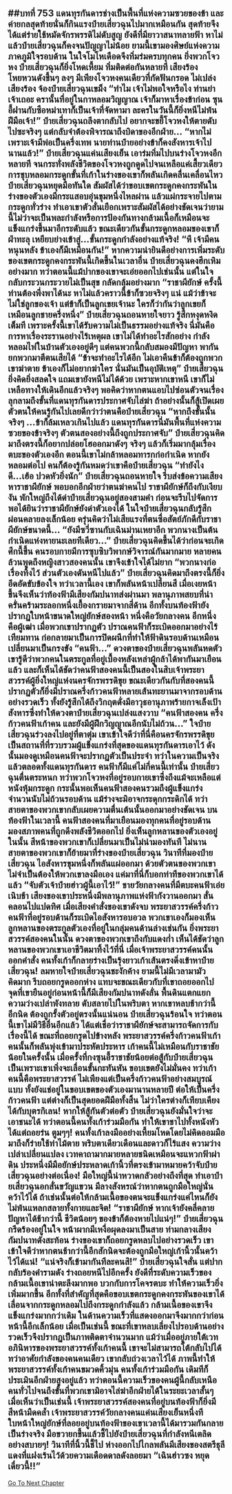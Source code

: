 ##บทที่ 753 แดนทุรกันดารช่างเป็นพื้นที่แห่งความซวยของข้า
และค่ายกลสุดท้ายนั่นก็กินแรงป๋ายเสี่ยวฉุนไปมากเหมือนกัน สุดท้ายจึงได้แต่ร่ายใช้หมัดจักรพรรดิไม่ดับสูญ ยังดีที่มียาวาสนาทลายฟ้า หาไม่แล้วป๋ายเสี่ยวฉุนก็คงจนปัญญาไม่น้อย
ยามนี้เขามองศิษย์แห่งความภาคภูมิใจรอบด้าน ในใจโมโหเดือดจึงทิ่มร่มครบทุกคน ยิ่งพวกโจวหง ป๋ายเสี่ยวฉุนก็ยิ่งโหดเหี้ยม ทิ่มติดต่อกันหลายที
เสียงร้องโหยหวนดังขึ้นๆ ลงๆ มีเพียงโจวหงคนเดียวที่กัดฟันกรอด ไม่เปล่งเสียงร้อง จ้องป๋ายเสี่ยวฉุนเขม็ง
“ทำไม เจ้าไม่พอใจหรือไง ท่านย่าเจ้าเถอะ ครานั้นที่อยู่ในกาหลอมวิญญาณ เจ้าก็มาหาเรื่องข้าก่อน ซุนอี้ฝานกับซือหม่าเทาก็เป็นเจ้าที่จัดหามา ละครในวันนี้ก็ยิ่งหนีไม่พ้นฝีมือเจ้า!” ป๋ายเสี่ยวฉุนถลึงตากลับไป อยากจะขยี้โจวหงให้ตายดับไปซะจริงๆ แต่กลับจำต้องพิจารณาถึงบิดาของอีกฝ่าย...
“หากไม่เพราะเจ้ามีพ่อเป็นครึ่งเทพ นายท่านป๋ายอย่างข้าก็คงสังหารเจ้าไปนานแล้ว!” ป๋ายเสี่ยวฉุนแค่นเสียงเย็น เอาร่มทิ่มไปบนร่างโจวหงอีกหลายที จนกระทั่งพลังชีวิตของโจวหงถูกดูดไปจนเหลือแค่เสี้ยวเดียว การชุบหลอมกระดูกขั้นที่เก้าในร่างของเขาก็พลันเกิดคลื่นเคลื่อนไหว
ป๋ายเสี่ยวฉุนหยุดมือทันใด สัมผัสได้ว่าขอบเขตกระดูกคงกระพันในร่างของตัวเองมีกระแสอบอุ่นขุมหนึ่งไหลผ่าน แล้วแผ่กระจายไปตามกระดูกทั่วร่าง ทำเอาเขาตัวสั่นเยือกเพราะสัมผัสได้อย่างชัดเจนว่ายามนี้ไม่ว่าจะเป็นพละกำลังหรือการป้องกันทางกล้ามเนื้อก็เหมือนจะแข็งแกร่งขึ้นมาอีกระดับแล้ว
ขณะเดียวกันขั้นกระดูกหลอมของเขาก็ฝ่าทะลุ เหยียบย่างเข้าสู่...ขั้นกระดูกกำลังอย่างแท้จริง!
“หึ เจ้ามีคนหนุนหลัง ข้าเองก็มีเหมือนกัน!” หากความน่ายินดีอย่างการเพิ่มระดับของเขตกระดูกคงกระพันนี้เกิดขึ้นในเวลาอื่น ป๋ายเสี่ยวฉุนคงฮึกเหิมอย่างมาก ทว่าตอนนี้แม้ปากของเขาจะเอ่ยออกไปเช่นนั้น แต่ในใจกลับกระวนกระวายไม่เป็นสุข กลัดกลุ้มอย่างมาก
“ราชาผียักษ์ ครั้งนี้ท่านต้องพึ่งพาได้นะ หาไม่แล้วคราวนี้ข้าก็ซวยจริงๆ แน่ แม้ว่าข้าจะไม่ใช่ลูกของเจ้า แต่ข้าก็เป็นลูกเขยเจ้านะ ใครก็ว่ากันว่าลูกเขยก็เหมือนลูกชายครึ่งหนึ่ง” ป๋ายเสี่ยวฉุนถอนหายใจยาว รู้สึกหงุดหงิดเต็มที เพราะครั้งนี้เขาได้รับความไม่เป็นธรรมอย่างแท้จริง นี่มันคือการหาเรื่องระรานอย่างไร้เหตุผล เขาไม่ได้ทำอะไรสักอย่าง กำลังหลอมไฟในบ้านตัวเองอยู่ดีๆ แต่คนพวกนี้กลับสมองมีปัญหา พากันยกพวกมาตีตนเสียได้
“ข้าจะทำอะไรได้อีก ไม่เอาคืนข้าก็ต้องถูกพวกเขาฆ่าตาย ข้าเองก็ไม่อยากฆ่าใคร นั่นมันเป็นอุบัติเหตุ” ป๋ายเสี่ยวฉุนยิ่งคิดยิ่งสลดใจ แถมเขายังหนีไม่ได้ด้วย เพราะหากเขาหนี เขาก็ไม่เหลือทางให้เดินอีกแล้วจริงๆ
พอคิดว่าหากตนแอบไปซ่อนตัวจนเรื่องลุกลามถึงขั้นที่แดนทุรกันดารประกาศจับไล่ฆ่า ถ้าอย่างนั้นก็สู้เปิดเผยตัวตนให้คนรู้กันไปเลยดีกว่าว่าตนคือป๋ายเสี่ยวฉุน
“หากถึงขั้นนั้นจริงๆ ...ข้าก็ล้มเหลวเกินไปแล้ว แดนทุรกันดารนี่มันพื้นที่แห่งความซวยของข้าจริงๆ ตัวตนสองอย่างนี้ถึงถูกประกาศจับ” ป๋ายเสี่ยวฉุนคิดมาถึงตรงนี้ก็อยากปล่อยโฮออกมาดังๆ จริงๆ แล้วก็เริ่มมากลุ้มเรื่องตบะของตัวเองอีก ตอนนี้เขาไม่กล้าหลอมทารกก่อกำเนิด หากยังหลอมต่อไป คนก็ต้องรู้กันหมดว่าเขาคือป๋ายเสี่ยวฉุน
“ทำยังไงดี...เฮ้อ ปวดหัวยิ่งนัก” ป๋ายเสี่ยวฉุนถอนหายใจ รีบส่งข้อความเสียงหาราชาผียักษ์ พอบอกอีกฝ่ายว่าตนฆ่าคนไป ราชาผียักษ์ก็ถึงกับเงียบงัน พักใหญ่ถึงได้ด่าป๋ายเสี่ยวฉุนอยู่สองสามคำ ก่อนจะรีบไปจัดการ
พอได้ยินว่าราชาผียักษ์ยังด่าตัวเองได้ ในใจป๋ายเสี่ยวฉุนกลับรู้สึกผ่อนคลายลงเล็กน้อย ครุ่นคิดว่าไม่เสียแรงที่ตนซื่อสัตย์ภักดีกับราชาผียักษ์ขนาดนี้...
“ยังมีซวี่ซานกับเฉินม่านเหยาอีก พวกนางเป็นต้นกำเนิดแห่งหายนะเลยทีเดียว...” ป๋ายเสี่ยวฉุนคิดขึ้นได้ว่าก่อนจะเกิดศึกนี้ขึ้น คนรอบกายมีการซุบซิบวิพากษ์วิจารณ์กันมากมาย หลายคนล้วนพูดถึงหญิงสาวสองคนนั้น เขาจึงเข้าใจได้ไม่ยาก
“พวกนางก่อเรื่องทิ้งไว้ ส่วนตัวเองดันหนีไปแล้ว” ป๋ายเสี่ยวฉุนคิดมาถึงตรงนี้ก็ยิ่งอึดอัดขับข้องใจ ทว่าเวลานี้เอง เขาก็พลันหน้าเปลี่ยนสี เมื่อเงยหน้าขึ้นจึงเห็นว่าท้องฟ้ามีเสียงกัมปนาทส่งผ่านมา พลานุภาพสยบที่น่าครั่นคร้ามระลอกหนึ่งเยื้องกรายมาจากสี่ด้าน
อีกทั้งบนท้องฟ้ายังปรากฏใบหน้าขนาดใหญ่ยักษ์สองหน้า หนึ่งคือวัยกลางคน อีกหนึ่งคือผู้เฒ่า เมื่อพวกเขาปรากฏตัว ปราณคนฟ้าก็ระเบิดออกมาอย่างไร้เทียมทาน ก่อกลายมาเป็นการปิดผนึกที่ทำให้ฟ้าดินรอบด้านเหมือนเปลี่ยนมาเป็นกรงขัง
“คนฟ้า...” ดวงตาของป๋ายเสี่ยวฉุนพลันหดตัว เขารู้ดีว่าพวกคนในตระกูลที่อยู่เบื้องหลังเหล่าผู้กล้าได้พากันมาเยือนแล้ว และก็เห็นได้ชัดว่าคนฟ้าสองคนนี้เป็นสองในสิบเจ้าพระยาสวรรค์ผู้ยิ่งใหญ่แห่งนครจักรพรรดิขุย
ขณะเดียวกันกับที่สองคนนี้ปรากฏตัวก็ยิ่งมีปราณครึ่งก้าวคนฟ้าหลายเส้นทะยานมาจากรอบด้านอย่างรวดเร็ว ทั้งยังรู้สึกได้ถึงวิกฤตดั่งมีอาวุธอานุภาพร้ายกาจเล็งเป้าสังหารซึ่งทำให้ดวงตาป๋ายเสี่ยวฉุนเปล่งแสงวาบ
“คนฟ้าสองคน ครึ่งก้าวคนฟ้าเก้าคน และยังมีผู้ฝึกวิญญาณอีกนับไม่ถ้วน...” ใจป๋ายเสี่ยวฉุนร่วงลงไปอยู่ที่ตาตุ่ม เขาเข้าใจดีว่าที่นี่คือนครจักรพรรดิขุย เป็นสถานที่ที่รวบรวมผู้แข็งแกร่งที่สุดของแดนทุรกันดารเอาไว้
ดังนั้นมองดูเหมือนคนฟ้าจะปรากฏตัวเป็นประจำ ทว่าในความเป็นจริงแล้วตลอดทั้งแดนทุรกันดาร คนฟ้าก็มีแค่ไม่กี่คนนี้เท่านั้น
ป๋ายเสี่ยวฉุนตื่นตระหนก ทว่าพวกโจวหงที่อยู่รอบกายเขาซึ่งถึงแม้จะเหลือแต่หนังหุ้มกระดูก กระนั้นพอเห็นคนฟ้าสองคนรวมถึงผู้แข็งแกร่งจำนวนนับไม่ถ้วนรอบด้าน แม้ร่างจะมิอาจกระดุกกระดิกได้ ทว่าสายตาของพวกเขากลับเผยความตื่นเต้นนั้นออกมาอย่างชัดเจน
บนท้องฟ้าในเวลานี้ คนฟ้าสองคนที่มาเยือนมองทุกคนที่อยู่รอบด้าน มองสภาพคนที่ถูกดึงพลังชีวิตออกไป ยิ่งเห็นลูกหลานของตัวเองอยู่ในนั้น สีหน้าของพวกเขาก็เปลี่ยนมาเป็นไม่น่ามองทันที
ไม่นานสายตาของพวกเขาก็ย้ายมาที่ร่างของป๋ายเสี่ยวฉุน วินาทีที่มองป๋ายเสี่ยวฉุน ไอสังหารขุมหนึ่งก็พลันแผ่ออกมา ด้วยตัวตนของพวกเขา ไม่จำเป็นต้องให้พวกเขาลงมือเอง แค่มาที่นี่ก็บอกท่าทีของพวกเขาได้แล้ว
“จับตัวเจ้าป๋ายฮ่าวผู้นี้เอาไว้!” ชายวัยกลางคนที่มีตบะคนฟ้าเอ่ยเนิบช้า เสียงของเขาประหนึ่งมีพลานุภาพแห่งฟ้ากังวานออกมา สั่นคลอนไปแปดทิศ
เมื่อเสียงคำสั่งของเขาดังจบ พระยาสวรรค์ครึ่งก้าวคนฟ้าที่อยู่รอบด้านก็ระเบิดไอสังหารอบอวล พวกเขาเองก็มองเห็นลูกหลานของตระกูลตัวเองที่อยู่ในกลุ่มคนด้านล่างเช่นกัน ยิ่งพระยาสวรรค์สองคนในนั้น ดวงตาของพวกเขาถึงกับแดงก่ำ เห็นได้ชัดว่าลูกหลานของพวกเขาเอาชีวิตมาทิ้งไว้ที่นี่
เมื่อเจ้าพระยาสวรรค์คนนั้นออกคำสั่ง คนทั้งเก้าก็กลายร่างเป็นรุ้งยาวเก้าเส้นตรงดิ่งเข้าหาป๋ายเสี่ยวฉุน!
ลมหายใจป๋ายเสี่ยวฉุนชะงักค้าง ยามนี้ไม่มีเวลามามัวคิดมาก รีบถอยกรูดออกห่าง แทบจะขณะเดียวกับที่เขาถอยออกไป จุดที่เขายืนอยู่ก่อนหน้านี้ก็มีเสียงกัมปนาทดังลั่น พื้นดินแตกแยก ความว่างเปล่าพังทลาย ดับสลายไปในพริบตา
หากเขาหลบช้ากว่านี้อีกนิด ต้องถูกรั้งตัวอยู่ตรงนั้นแน่นอน
ป๋ายเสี่ยวฉุนร้อนใจ ทว่าตอนนี้เขาไม่มีวิธีอื่นอีกแล้ว ได้แต่เชื่อว่าราชาผียักษ์จะสามารถจัดการกับเรื่องนี้ได้ ขณะที่ถอยกรูดไปข้างหลัง พระยาสวรรค์ครึ่งก้าวคนฟ้าเก้าคนนั้นก็พลันพุ่งเข้ามาประหัตประหาร
เก้าคนนี้ไม่เหมือนกับราชาชัยน้อยในครั้งนั้น เมื่อครั้งที่กงซุนอี้ราชาชัยน้อยต่อสู้กับป๋ายเสี่ยวฉุน เป็นเพราะเขาเพิ่งจะเลื่อนขั้นกะทันหัน ขอบเขตยังไม่มั่นคง ทว่าเก้าคนนี้คือพระยาสวรรค์ ไม่เพียงแต่เป็นครึ่งก้าวคนฟ้าอย่างสมบูรณ์แบบ ทั้งยังแช่อยู่ในขอบเขตของตัวเองมานานหลายปี ต่อให้เป็นครึ่งก้าวคนฟ้า แต่ต่างก็เป็นสุดยอดฝีมือทั้งสิ้น
ไม่ว่าใครต่างก็เทียบเคียงได้กับบุตรกิเลน!
หากให้สู้กันตัวต่อตัว ป๋ายเสี่ยวฉุนยังมั่นใจว่าจะเอาชนะได้ ทว่าตอนนี้คนทั้งเก้าร่วมมือกัน ทำให้เขาชาไปทั้งหนังหัว ได้แต่ถอยร่น
ตูมๆๆ!
คนทั้งเก้าลงมืออย่างเหี้ยมโหดโดยไม่คิดออมมือ มาถึงก็ร่ายใช้ท่าไม้ตาย พริบตาเดียวเดือนและดาวก็ไร้แสง ความว่างเปล่าเปลี่ยนแปลง เวทคาถามากมายหลายชนิดเหมือนจะแหวกฟ้าผ่าดิน ประหนึ่งมีมือยักษ์ประหลาดเก้านิ้วที่ตรงเข้ามาหมายคว้าจับป๋ายเสี่ยวฉุนอย่างต่อเนื่อง!
มือใหญ่นี้น่าหวาดกลัวอย่างถึงที่สุด ทำเอาป๋ายเสี่ยวฉุนอกสั่นขวัญแขวน มีลางสังหรณ์ว่าหากตนถูกมือใหญ่นั่นคว้าไว้ได้ ถ้าเช่นนั้นต่อให้กล้ามเนื้อของตนจะแข็งแกร่งแค่ไหนก็ยังไม่พ้นแหลกสลายทั้งกายและจิต!
“ราชาผียักษ์ หากเจ้ายังคลี่คลายปัญหาได้ช้ากว่านี้ ชีวิตน้อยๆ ของข้าก็ต้องหายไปแน่ๆ!” ป๋ายเสี่ยวฉุนกรีดร้องอยู่ในใจ หน้าผากมีเหงื่อผุดลงมาเป็นสาย ท่ามกลางเสียงกัมปนาทดังสะท้อน ร่างของเขาก็ถอยกรูดหลบไปอย่างรวดเร็ว เขาเข้าใจดีว่าหากตนช้ากว่านี้อีกสักนิดจะต้องถูกมือใหญ่เก้านิ้วนั้นคว้าไว้ได้แน่!
“แน่จริงก็เข้ามากันทีละคนสิ!” ป๋ายเสี่ยวฉุนใจสั่น แต่ปากกลับร้องคำรามดัง ร่างถอยหนีไปอีกครั้ง ยังดีที่ระดับความเร็วของกล้ามเนื้อเขาน่าตะลึงมากพอ บวกกับการโคจรตบะ ทำให้ความเร็วยิ่งเพิ่มมากขึ้น อีกทั้งที่สำคัญที่สุดคือขอบเขตกระดูกคงกระพันของเขาได้เลื่อนจากกระดูกหลอมไปถึงกระดูกกำลังแล้ว กล้ามเนื้อของเขาจึงแข็งแกร่งมากกว่าเดิม ในด้านความเร็วที่แสดงออกมาจึงมากกว่าก่อนหน้านี้อีกเล็กน้อย
เมื่อเป็นเช่นนี้ ขณะที่เขาหลบเลี่ยงไปรอบด้านอย่างรวดเร็วจึงปรากฏเป็นภาพติดตาจำนวนมาก แม้ว่าเมื่ออยู่ภายใต้เวทอภินิหารของพระยาสวรรค์ทั้งเก้าคนนี้ เขาจะไม่สามารถโต้กลับไปได้ ทว่าอาศัยกำลังของคนคนเดียว เขากลับถ่วงเวลาไว้ได้
ภาพนี้ทำให้พระยาสวรรค์ทั้งเก้าคนขมวดคิ้วมุ่น คนทั้งเก้าร่วมมือกัน เดิมทีก็ประเมินอีกฝ่ายสูงอยู่แล้ว ทว่าตอนนี้ความเร็วของคนผู้นี้กลับเหนือคนทั่วไปจนถึงขั้นที่พวกเขามิอาจไล่ฆ่าอีกฝ่ายได้ในระยะเวลาสั้นๆ
เมื่อเห็นว่าเป็นเช่นนี้ เจ้าพระยาสวรรค์สองคนที่อยู่บนท้องฟ้าก็ยิ่งมีสีหน้ามืดคล้ำ เจ้าพระยาสวรรค์วัยกลางคนแค่นเสียงเย็นหนึ่งที ใบหน้าใหญ่ยักษ์ที่ลอยอยู่บนท้องฟ้าของเขาเวลานี้ได้มารวมกันกลายเป็นร่างจริง มือขวายกขึ้นแล้วชี้ไปยังป๋ายเสี่ยวฉุนที่กำลังหนีเตลิดอย่างสบายๆ!
วินาทีที่นิ้วนี้ชี้ไป ห่างออกไปไกลพลันมีเสียงของสตรีธุลีแดงที่แฝงเร้นไว้ด้วยความเดือดดาลดังลอยมา
“เฉินฮ่าวซง หยุดเดี๋ยวนี้!!”
------


[Go To Next Chapter]( ./191.md)
